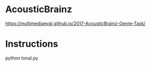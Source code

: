 # AcousticBrainz
https://multimediaeval.github.io/2017-AcousticBrainz-Genre-Task/

# Instructions

python tonal.py
